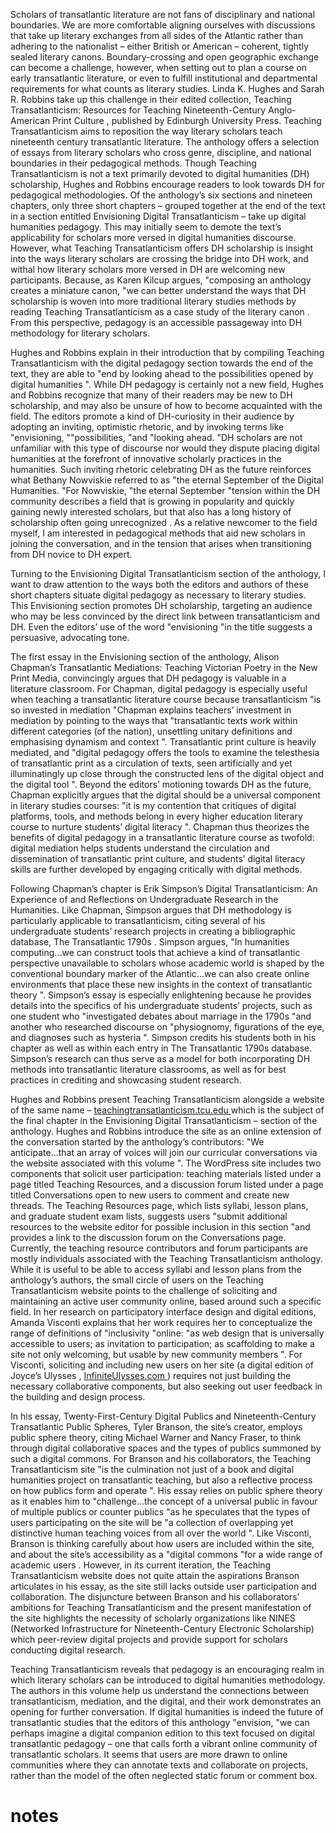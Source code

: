 
Scholars of transatlantic literature are not fans of disciplinary and national boundaries. We are more comfortable aligning ourselves with discussions that take up literary exchanges from all sides of the Atlantic rather than adhering to the nationalist – either British or American – coherent, tightly sealed literary canons. Boundary-crossing and open geographic exchange can become a challenge, however, when setting out to plan a course on early transatlantic literature, or even to fulfill institutional and departmental requirements for what counts as literary studies. Linda K. Hughes and Sarah R. Robbins take up this challenge in their edited collection, Teaching Transatlanticism: Resources for Teaching Nineteenth-Century Anglo-American Print Culture , published by Edinburgh University Press. Teaching Transatlanticism aims to reposition the way literary scholars teach nineteenth century transatlantic literature. The anthology offers a selection of essays from literary scholars who cross genre, discipline, and national boundaries in their pedagogical methods. Though Teaching Transatlanticism is not a text primarily devoted to digital humanities (DH) scholarship, Hughes and Robbins encourage readers to look towards DH for pedagogical methodologies. Of the anthology’s six sections and nineteen chapters, only three short chapters – grouped together at the end of the text in a section entitled Envisioning Digital Transatlanticism – take up digital humanities pedagogy. This may initially seem to demote the text’s applicability for scholars more versed in digital humanities discourse. However, what Teaching Transatlanticism offers DH scholarship is insight into the ways literary scholars are crossing the bridge into DH work, and withal how literary scholars more versed in DH are welcoming new participants. Because, as Karen Kilcup argues, "composing an anthology creates a miniature canon, "we can better understand the ways that DH scholarship is woven into more traditional literary studies methods by reading Teaching Transatlanticism as a case study of the literary canon . From this perspective, pedagogy is an accessible passageway into DH methodology for literary scholars. 

Hughes and Robbins explain in their introduction that by compiling Teaching Transatlanticism with the digital pedagogy section towards the end of the text, they are able to "end by looking ahead to the possibilities opened by digital humanities ". While DH pedagogy is certainly not a new field, Hughes and Robbins recognize that many of their readers may be new to DH scholarship, and may also be unsure of how to become acquainted with the field. The editors promote a kind of DH-curiosity in their audience by adopting an inviting, optimistic rhetoric, and by invoking terms like "envisioning, ""possibilities, "and "looking ahead. "DH scholars are not unfamiliar with this type of discourse nor would they dispute placing digital humanities at the forefront of innovative scholarly practices in the humanities. Such inviting rhetoric celebrating DH as the future reinforces what Bethany Nowviskie referred to as "the eternal September of the Digital Humanities. "For Nowviskie, "the eternal September "tension within the DH community describes a field that is growing in popularity and quickly gaining newly interested scholars, but that also has a long history of scholarship often going unrecognized . As a relative newcomer to the field myself, I am interested in pedagogical methods that aid new scholars in joining the conversation, and in the tension that arises when transitioning from DH novice to DH expert. 

Turning to the Envisioning Digital Transatlanticism section of the anthology, I want to draw attention to the ways both the editors and authors of these short chapters situate digital pedagogy as necessary to literary studies. This Envisioning section promotes DH scholarship, targeting an audience who may be less convinced by the direct link between transatlanticism and DH. Even the editors’ use of the word "envisioning "in the title suggests a persuasive, advocating tone. 

The first essay in the Envisioning section of the anthology, Alison Chapman’s Transatlantic Mediations: Teaching Victorian Poetry in the New Print Media, convincingly argues that DH pedagogy is valuable in a literature classroom. For Chapman, digital pedagogy is especially useful when teaching a transatlantic literature course because transatlanticism "is so invested in mediation "Chapman explains teachers’ investment in mediation by pointing to the ways that "transatlantic texts work within different categories (of the nation), unsettling unitary definitions and emphasising dynamism and context ". Transatlantic print culture is heavily mediated, and "digital pedagogy offers the tools to examine the telesthesia of transatlantic print as a circulation of texts, seen artificially and yet illuminatingly up close through the constructed lens of the digital object and the digital tool ". Beyond the editors’ motioning towards DH as the future, Chapman explicitly argues that the digital should be a universal component in literary studies courses: "it is my contention that critiques of digital platforms, tools, and methods belong in every higher education literary course to nurture students’ digital literacy ". Chapman thus theorizes the benefits of digital pedagogy in a transatlantic literature course as twofold: digital mediation helps students understand the circulation and dissemination of transatlantic print culture, and students’ digital literacy skills are further developed by engaging critically with digital methods. 

Following Chapman’s chapter is Erik Simpson’s Digital Transatlanticism: An Experience of and Reflections on Undergraduate Research in the Humanities. Like Chapman, Simpson argues that DH methodology is particularly applicable to transatlanticism, citing several of his undergraduate students’ research projects in creating a bibliographic database, The Transatlantic 1790s . Simpson argues, "In humanities computing...we can construct tools that achieve a kind of transatlantic perspective unavailable to scholars whose academic world is shaped by the conventional boundary marker of the Atlantic...we can also create online environments that place these new insights in the context of transatlantic theory ". Simpson’s essay is especially enlightening because he provides details into the specifics of his undergraduate students’ projects, such as one student who "investigated debates about marriage in the 1790s "and another who researched discourse on "physiognomy, figurations of the eye, and diagnoses such as hysteria ". Simpson credits his students both in his chapter as well as within each entry in The Transatlantic 1790s database. Simpson’s research can thus serve as a model for both incorporating DH methods into transatlantic literature classrooms, as well as for best practices in crediting and showcasing student research. 

Hughes and Robbins present Teaching Transatlanticism alongside a website of the same name – [teachingtransatlanticism.tcu.edu ](http://teachingtransatlanticism.tcu.edu)which is the subject of the final chapter in the Envisioning Digital Transatlanticism – section of the anthology. Hughes and Robbins introduce the site as an online extension of the conversation started by the anthology’s contributors: "We anticipate...that an array of voices will join our curricular conversations via the website associated with this volume ". The WordPress site includes two components that solicit user participation: teaching materials listed under a page titled Teaching Resources, and a discussion forum listed under a page titled Conversations open to new users to comment and create new threads. The Teaching Resources page, which lists syllabi, lesson plans, and graduate student exam lists, suggests users "submit additional resources to the website editor for possible inclusion in this section "and provides a link to the discussion forum on the Conversations page. Currently, the teaching resource contributors and forum participants are mostly individuals associated with the Teaching Transatlanticism anthology. While it is useful to be able to access syllabi and lesson plans from the anthology’s authors, the small circle of users on the Teaching Transatlanticism website points to the challenge of soliciting and maintaining an active user community online, based around such a specific field. In her research on participatory interface design and digital editions, Amanda Visconti explains that her work requires her to conceptualize the range of definitions of "inclusivity "online: "as web design that is universally accessible to users; as invitation to participation; as scaffolding to make a site not only welcoming, but usable by new community members ". For Visconti, soliciting and including new users on her site (a digital edition of Joyce’s Ulysses , [InfiniteUlysses.com ](http://www.infiniteulysses.com)) requires not just building the necessary collaborative components, but also seeking out user feedback in the building and design process. 

In his essay, Twenty-First-Century Digital Publics and Nineteenth-Century Transatlantic Public Spheres, Tyler Branson, the site’s creator, employs public sphere theory, citing Michael Warner and Nancy Fraser, to think through digital collaborative spaces and the types of publics summoned by such a digital commons. For Branson and his collaborators, the Teaching Transatlanticism site "is the culmination not just of a book and digital humanities project on transatlantic teaching, but also a reflective process on how publics form and operate ". His essay relies on public sphere theory as it enables him to "challenge...the concept of a universal public in favour of multiple publics or counter publics "as he speculates that the types of users participating on the site will be "a collection of overlapping yet distinctive human teaching voices from all over the world ". Like Visconti, Branson is thinking carefully about how users are included within the site, and about the site’s accessibility as a "digital commons "for a wide range of academic users . However, in its current iteration, the Teaching Transatlanticism website does not quite attain the aspirations Branson articulates in his essay, as the site still lacks outside user participation and collaboration. The disjuncture between Branson and his collaborators’ ambitions for Teaching Transatlanticism and the present manifestation of the site highlights the necessity of scholarly organizations like NINES (Networked Infrastructure for Nineteenth-Century Electronic Scholarship) which peer-review digital projects and provide support for scholars conducting digital research. 

Teaching Transatlanticism reveals that pedagogy is an encouraging realm in which literary scholars can be introduced to digital humanities methodology. The authors in this volume help us understand the connections between transatlanticism, mediation, and the digital, and their work demonstrates an opening for further conversation. If digital humanities is indeed the future of transatlantic studies that the editors of this anthology "envision, "we can perhaps imagine a digital companion edition to this text focused on digital transatlantic pedagogy – one that calls forth a vibrant online community of transatlantic scholars. It seems that users are more drawn to online communities where they can annotate texts and collaborate on projects, rather than the model of the often neglected static forum or comment box. 


# notes
